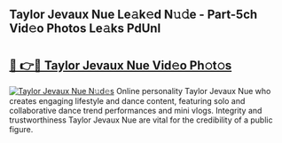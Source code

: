## Taylor Jevaux Nue Le𝚊k𝚎d N𝚞𝚍e - Part-5ch Vid𝚎o Photos Le𝚊ks PdUnl

# <h2><a href="http://fb3reli.evod.top/?m=Taylor+Jevaux+Nue">🔗 👉🔴 Taylor Jevaux Nue Vid𝚎o Ph𝚘t𝚘s</a></h2>

[![Taylor Jevaux Nue N𝚞d𝚎s](https://i.imgur.com/8V9OHl7.gif)](http://fb3reli.evod.top/?m=Taylor+Jevaux+Nue)
Online personality Taylor Jevaux Nue who creates engaging lifestyle and dance content, featuring solo and collaborative dance trend performances and mini vlogs. Integrity and trustworthiness Taylor Jevaux Nue are vital for the credibility of a public figure. 
